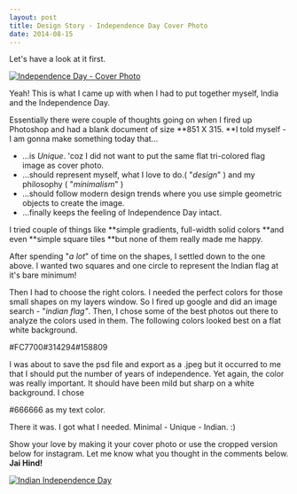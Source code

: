 ```yaml
---
layout: post
title: Design Story - Independence Day Cover Photo
date: 2014-08-15
---
```


Let's have a look at it first.

[![Independence Day - Cover Photo](../assets/images/2014/08/india.jpg)](../assets/images/2014/08/india.jpg)

Yeah! This is what I came up with when I had to put together myself, India and the Independence Day.

Essentially there were couple of thoughts going on when I fired up Photoshop and had a blank document of size **851 X 315. **I told myself - I am gonna make something today that...

- ...is _Unique_. 'coz I did not want to put the same flat tri-colored flag image as cover photo.
- ...should represent myself, what I love to do.( "_design_" ) and my philosophy ( "_minimalism_" )
- ...should follow modern design trends where you use simple geometric objects to create the image.
- ...finally keeps the feeling of Independence Day intact.

I tried couple of things like **simple gradients, full-width solid colors **and even **simple square tiles **but none of them really made me happy.

After spending "_a lot_" of time on the shapes, I settled down to the one above. I wanted two squares and one circle to represent the Indian flag at it's bare minimum!

Then I had to choose the right colors. I needed the perfect colors for those small shapes on my layers window. So I fired up google and did an image search - "_indian flag"_. Then, I chose some of the best photos out there to analyze the colors used in them. The following colors looked best on a flat white background.

<span class="color-patch saffron">#FC7700</span><span class="color-patch blue">#314294</span><span class="color-patch green">#158809</span>

I was about to save the psd file and export as a .jpeg but it occurred to me that I should put the number of years of independence. Yet again, the color was really important. It should have been mild but sharp on a white background. I chose

<span class="color-patch gray">#666666</span> as my text color.

There it was. I got what I needed. Minimal - Unique - Indian. :)

Show your love by making it your cover photo or use the cropped version below for instagram. Let me know what you thought in the comments below. **Jai Hind!**

[![Indian Independence Day](../assets/images/2014/08/india_square.jpg)](../assets/images/2014/08/india_square.jpg)
